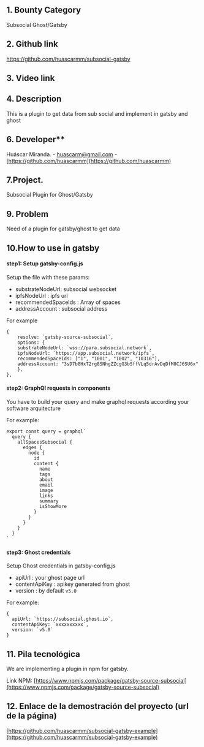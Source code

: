 ## **1. Bounty Category**

Subsocial Ghost/Gatsby

## **2. Github link**

https://github.com/huascarmm/subsocial-gatsby

## **3. Video link**

## **4. Description**

This is a plugin to get data from sub social and implement in gatsby and ghost

## **6. Developer\*\***

Huáscar Miranda. - [huascarm@gmail.com](mailto:huascarm@gmail.com) - [https://github.com/huascarmm](https://github.com/huascarmm)

## **7.Project.**

Subsocial Plugin for Ghost/Gatsby

## **9. Problem**

Need of a plugin for gatsby/ghost to get data

## **10.How to use in gatsby**

#### step1: Setup gatsby-config.js

Setup the file with these params:

- substrateNodeUrl: subsocial websocket
- ipfsNodeUrl : ipfs url
- recommendedSpaceIds : Array of spaces
- addressAccount : subsocial address

For example

```
{
	resolve: `gatsby-source-subsocial`,
	options: {
    substrateNodeUrl: `wss://para.subsocial.network`,
    ipfsNodeUrl: `https://app.subsocial.network/ipfs`,
    recommendedSpaceIds: ["1", "1001", "1002", "10316"],
    addressAccount: "3sD7b8HxT2rg8SNhgZZcgG3bSffVLq5drAvDqDfM8CJ6SU6x"
	},
},
```

#### step2: GraphQl requests in components

You have to build your query and make graphql requests according your software arquitecture

For example:

```
export const query = graphql`
  query {
    allSpacesSubsocial {
      edges {
        node {
          id
          content {
            name
            tags
            about
            email
            image
            links
            summary
            isShowMore
          }
        }
      }
    }
  }
`
```

#### step3: Ghost credentials

Setup Ghost credentials in gatsby-config.js

- apiUrl : your ghost page url
- contentApiKey : apikey generated from ghost
- version : by default `v5.0`

For example:

```
{
  apiUrl: `https://subsocial.ghost.io`,
  contentApiKey: `xxxxxxxxxx`,
  version: `v5.0`
}
```

## **11. Pila tecnológica**

We are implementing a plugin in npm for gatsby.

Link NPM: [https://www.npmjs.com/package/gatsby-source-subsocial](https://www.npmjs.com/package/gatsby-source-subsocial)

## **12. Enlace de la demostración del proyecto (url de la página)**

[https://github.com/huascarmm/subsocial-gatsby-example](https://github.com/huascarmm/subsocial-gatsby-example)
